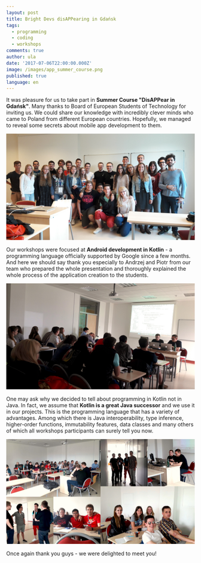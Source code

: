 ```yaml
---
layout: post
title: Bright Devs disAPPearing in Gdańsk
tags:
  - programming
  - coding
  - workshops
comments: true
author: ula
date: '2017-07-06T22:00:00.000Z'
image: /images/app_summer_course.png
published: true
language: en
---
```


It was pleasure for us to take part in **Summer Course "DisAPPear in Gdańsk"**. Many thanks to Board of European Students of Technology for inviting us. We could share our knowledge with incredibly clever minds who came to Poland from different European countries. Hopefully, we managed to reveal some secrets about mobile app development to them.

![Photo 1](/images/bright-devs-disappearing-in-gdansk/img1.jpg)

Our workshops were focused at **Android development in Kotlin**        -  a programming language officially supported by Google since a few months. And here we should say thank you especially to Andrzej and Piotr from our team who prepared the whole presentation and thoroughly explained the whole process of the application creation to the students.

![Photo 2](/images/bright-devs-disappearing-in-gdansk/img2.jpg)

One may ask why we decided to tell about programming in Kotlin not in Java. In fact, we assume that **Kotlin is a great Java successor** and we use it in our projects. This is the programming language that has a variety of advantages. Among which there is Java interoperability, type inference, higher-order functions, immutability features, data classes and many others of which all workshops participants can surely tell you now.

![Photo 3](/images/bright-devs-disappearing-in-gdansk/img3.jpg)

Once again thank you guys - we were delighted to meet you!

